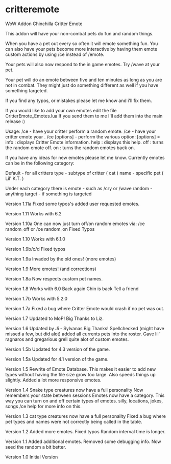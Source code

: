 # critteremote
WoW Addon Chinchilla Critter Emote

This addon will have your non-combat pets do fun and random things.

When you have a pet out every so often  it will emote something fun.  You can also have your pets become more interactive by having them emote custom actions by using /ce instead of /emote.

Your pets will also now respond to the in game emotes.  Try /wave at your pet.

Your pet will do an emote between five and ten minutes as long as you are not in combat.
They might just do something different as well if you have something targeted.

If you find any typos, or mistakes please let me know and i'll fix them.

If you would like to add your own emotes edit the file CritterEmote_Emotes.lua
If you send them to me I'll add them into the main release :)

Usage:
/ce - have your critter perform a random emote.
/ce <message> - have your critter emote your <message>.
/ce [options] - perform the various option:
[options] =
info  : displays Critter Emote information.
help  : displays this help.
off   : turns the random emote off.
on    : turns the random emotes back on.

If you have any ideas for new emotes please let me know.
Currently emotes can be in the following category:

Default - for all critters
type - subtype of critter ( cat )
name - specific pet ( Lil' K.T. )

Under each category there is 
emote - such as /cry or /wave
random - anything
target - if something is targeted

Version 1.11a
Fixed some typos's added user requested emotes.

Version 1.11
Works with 6.2

Version 1.10a
One can now just turn off/on random emotes via: /ce random_off or /ce random_on
Fixed Typos

Version 1.10
Works with 6.1.0

Version 1.9b/c/d
Fixed typos

Version 1.9a
Invaded by the old ones!
(more emotes)

Version 1.9
More emotes! (and corrections)

Version 1.8a
Now respects custom pet names.

Version 1.8
Works with 6.0
Back again Chin is back Tell a friend

Version 1.7b
Works with 5.2.0

Version 1.7a
Fixed a bug where Critter Emote would crash if no pet was out.

Version 1.7
Updated to MoP!
Big Thanks to Liz.

Version 1.6
Updated by Jî - Sylvanas
Big Thanks!
Spellchecked (might have missed a few, but did alot) added all currents pets into the roster. Gave lil' ragnaros and gregarious grell quite alot of custom emotes.

Version 1.5b
Updated for 4.3 version of the game.

Version 1.5a
Updated for 4.1 version of the game.

Version 1.5
Rewrite of Emote Database.  This makes it easier to add new types without having the file size grow too large.  Also speeds things up slightly.
Added a lot more responsive emotes.

Version 1.4
Snake type creatures now have a full personality
Now remembers your state between sessions
Emotes now have a category.  This way you can turn on and off certain types of emotes.
silly, locations, jokes, songs
/ce help for more info on this.

Version 1.3
cat type creatures now have a full personality
Fixed a bug where pet types and names were not correctly being called in the table.

Version 1.2
Added more emotes.
Fixed typos
Random interval time is longer.

Version 1.1
Added additional emotes.
Removed some debugging info.
Now seed the random a bit better.

Version 1.0
Initial Version